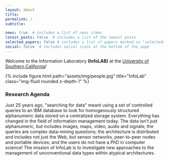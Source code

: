 ```yaml
---
layout: about
title:
permalink: /
subtitle: 

news: true  # includes a list of news items
latest_posts: false  # includes a list of the newest posts
selected_papers: false # includes a list of papers marked as "selected={true}"
social: false  # includes social icons at the bottom of the page
---
```


Welcome to the Information Laboratory <b>(InfoLAB)</b> at the [University of Southern California](usc.edu)!

<div class="row">
    <div class="col-sm mt-3 mt-md-0" style="margin-bottom: 20px;">
        {% include figure.html path="assets/img/people.jpg" title="InfoLab" class="img-fluid rounded z-depth-1" %}
    </div>
</div>
<div class="caption">
</div>

### Research Agenda

Just 25 years ago, "searching for data" meant using a set of controlled queries to an IBM database to look for homogenously structured alphanumeric data stored on a centralized storage system. Everything has changed in the field of information management today. The data isn't just alphanumeric, but includes images, maps, video, audio and signals; the queries are complex data-mining questions; the architecture is distributed and includes not just the Web, but sensor networks, peer-to-peer nodes and portable devices; and the users do not have a PhD in computer science! The mission of InfoLab is to investigate new approaches to the management of unconventional data types within atypical architectures.

